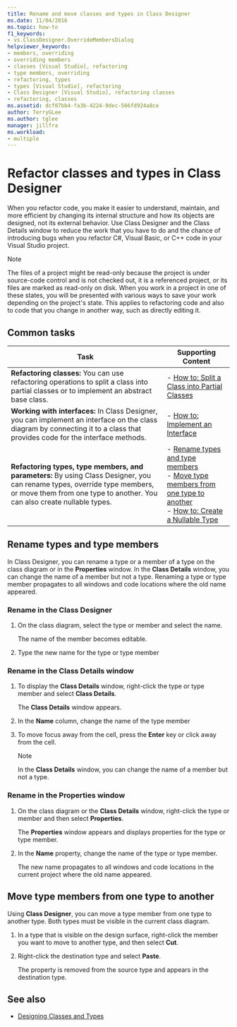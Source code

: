 ```yaml
---
title: Rename and move classes and types in Class Designer
ms.date: 11/04/2016
ms.topic: how-to
f1_keywords:
- vs.ClassDesigner.OverrideMembersDialog
helpviewer_keywords:
- members, overriding
- overriding members
- classes [Visual Studio], refactoring
- type members, overriding
- refactoring, types
- types [Visual Studio], refactoring
- Class Designer [Visual Studio], refactoring classes
- refactoring, classes
ms.assetid: dcf07bb4-fa3b-4224-9dec-566fd924a8ce
author: TerryGLee
ms.author: tglee
manager: jillfra
ms.workload:
- multiple
---
```

# Refactor classes and types in Class Designer

When you refactor code, you make it easier to understand, maintain, and more efficient by changing its internal structure and how its objects are designed, not its external behavior. Use Class Designer and the Class Details window to reduce the work that you have to do and the chance of introducing bugs when you refactor C#, Visual Basic, or C++ code in your Visual Studio project.

> [!NOTE]
> The files of a project might be read-only because the project is under source-code control and is not checked out, it is a referenced project, or its files are marked as read-only on disk. When you work in a project in one of these states, you will be presented with various ways to save your work depending on the project's state. This applies to refactoring code and also to code that you change in another way, such as directly editing it.

## Common tasks

|Task|Supporting Content|
|----------| - |
|**Refactoring classes:** You can use refactoring operations to split a class into partial classes or to implement an abstract base class.|-   [How to: Split a Class into Partial Classes](how-to-split-a-class-into-partial-classes.md)|
|**Working with interfaces:** In Class Designer, you can implement an interface on the class diagram by connecting it to a class that provides code for the interface methods.|-   [How to: Implement an Interface](how-to-implement-an-interface.md)|
|**Refactoring types, type members, and parameters:** By using Class Designer, you can rename types, override type members, or move them from one type to another. You can also create nullable types.|-   [Rename types and type members](#rename-types-and-type-members)<br />-   [Move type members from one type to another](#move-type-members-from-one-type-to-another)<br />-   [How to: Create a Nullable Type](how-to-create-a-nullable-type.md)|

## Rename types and type members

In Class Designer, you can rename a type or a member of a type on the class diagram or in the **Properties** window. In the **Class Details** window, you can change the name of a member but not a type. Renaming a type or type member propagates to all windows and code locations where the old name appeared.

### Rename in the Class Designer

1. On the class diagram, select the type or member and select the name.

     The name of the member becomes editable.

2. Type the new name for the type or type member

### Rename in the Class Details window

1. To display the **Class Details** window, right-click the type or type member and select **Class Details**.

     The **Class Details** window appears.

2. In the **Name** column, change the name of the type member

3. To move focus away from the cell, press the **Enter** key or click away from the cell.

    > [!NOTE]
    > In the **Class Details** window, you can change the name of a member but not a type.

### Rename in the Properties window

1. On the class diagram or the **Class Details** window, right-click the type or member and then select **Properties**.

     The **Properties** window appears and displays properties for the type or type member.

2. In the **Name** property, change the name of the type or type member.

     The new name propagates to all windows and code locations in the current project where the old name appeared.

## Move type members from one type to another

Using **Class Designer**, you can move a type member from one type to another type. Both types must be visible in the current class diagram.

1. In a type that is visible on the design surface, right-click the member you want to move to another type, and then select **Cut**.

2. Right-click the destination type and select **Paste**.

     The property is removed from the source type and appears in the destination type.

## See also

- [Designing Classes and Types](designing-and-viewing-classes-and-types.md)
